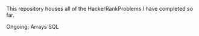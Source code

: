 This repository houses all of the HackerRankProblems I have completed so far. 

Ongoing: 
Arrays 
SQL
